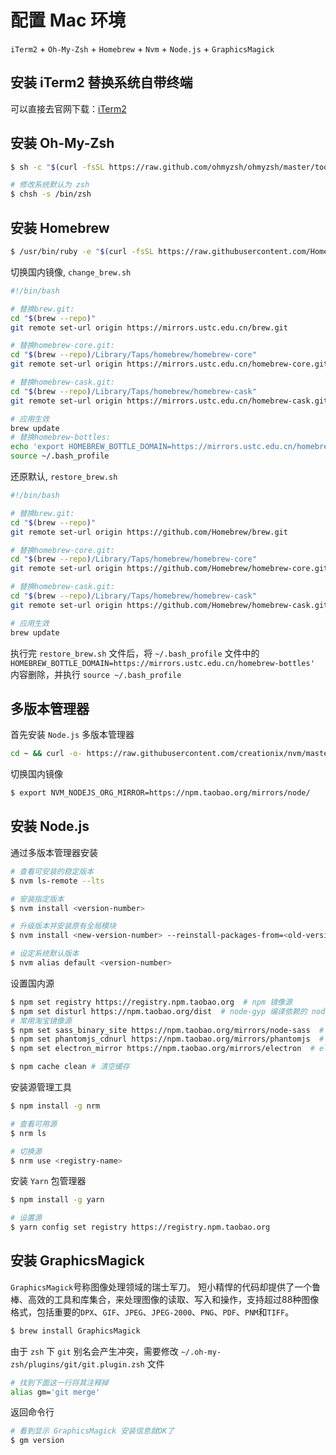 # 配置 Mac 环境

`iTerm2` + `Oh-My-Zsh` + `Homebrew` + `Nvm` + `Node.js` + `GraphicsMagick`

## 安装 iTerm2 替换系统自带终端

可以直接去官网下载：[iTerm2](https://www.iterm2.com/)

## 安装 Oh-My-Zsh

```bash
$ sh -c "$(curl -fsSL https://raw.github.com/ohmyzsh/ohmyzsh/master/tools/install.sh)"

# 修改系统默认为 zsh
$ chsh -s /bin/zsh
```

## 安装 Homebrew

```bash
$ /usr/bin/ruby -e "$(curl -fsSL https://raw.githubusercontent.com/Homebrew/install/master/install.sh)"
```

切换国内镜像, `change_brew.sh`

```bash
#!/bin/bash

# 替换brew.git:
cd "$(brew --repo)"
git remote set-url origin https://mirrors.ustc.edu.cn/brew.git

# 替换homebrew-core.git:
cd "$(brew --repo)/Library/Taps/homebrew/homebrew-core"
git remote set-url origin https://mirrors.ustc.edu.cn/homebrew-core.git

# 替换homebrew-cask.git:
cd "$(brew --repo)/Library/Taps/homebrew/homebrew-cask"
git remote set-url origin https://mirrors.ustc.edu.cn/homebrew-cask.git

# 应用生效
brew update
# 替换homebrew-bottles:
echo 'export HOMEBREW_BOTTLE_DOMAIN=https://mirrors.ustc.edu.cn/homebrew-bottles' >> ~/.bash_profile
source ~/.bash_profile
```

还原默认, `restore_brew.sh`

```bash
#!/bin/bash

# 替换brew.git:
cd "$(brew --repo)"
git remote set-url origin https://github.com/Homebrew/brew.git

# 替换homebrew-core.git:
cd "$(brew --repo)/Library/Taps/homebrew/homebrew-core"
git remote set-url origin https://github.com/Homebrew/homebrew-core.git

# 替换homebrew-cask.git:
cd "$(brew --repo)/Library/Taps/homebrew/homebrew-cask"
git remote set-url origin https://github.com/Homebrew/homebrew-cask.git

# 应用生效
brew update
```

执行完 `restore_brew.sh` 文件后，将 `~/.bash_profile` 文件中的 `HOMEBREW_BOTTLE_DOMAIN=https://mirrors.ustc.edu.cn/homebrew-bottles'` 内容删除，并执行 `source ~/.bash_profile`

## 多版本管理器

首先安装 `Node.js` 多版本管理器

```bash
cd ~ && curl -o- https://raw.githubusercontent.com/creationix/nvm/master/install.sh | bash
```

切换国内镜像

```bash
$ export NVM_NODEJS_ORG_MIRROR=https://npm.taobao.org/mirrors/node/
```

## 安装 Node.js

通过多版本管理器安装

```bash
# 查看可安装的稳定版本
$ nvm ls-remote --lts

# 安装指定版本
$ nvm install <version-number>

# 升级版本并安装原有全局模块
$ nvm install <new-version-number> --reinstall-packages-from=<old-version-number>

# 设定系统默认版本
$ nvm alias default <version-number>
```

设置国内源

```bash
$ npm set registry https://registry.npm.taobao.org  # npm 镜像源
$ npm set disturl https://npm.taobao.org/dist  # node-gyp 编译依赖的 node 源码镜像
# 常用淘宝镜像源
$ npm set sass_binary_site https://npm.taobao.org/mirrors/node-sass  # node-sass 二进制包镜像
$ npm set phantomjs_cdnurl https://npm.taobao.org/mirrors/phantomjs  # phantomjs 二进制包镜像
$ npm set electron_mirror https://npm.taobao.org/mirrors/electron  # electron 二进制包镜像

$ npm cache clean # 清空缓存
```

安装源管理工具

```bash
$ npm install -g nrm

# 查看可用源
$ nrm ls

# 切换源
$ nrm use <registry-name>
```

安装 `Yarn` 包管理器

```bash
$ npm install -g yarn

# 设置源
$ yarn config set registry https://registry.npm.taobao.org
```

## 安装 GraphicsMagick

`GraphicsMagick`号称图像处理领域的瑞士军刀。 短小精悍的代码却提供了一个鲁棒、高效的工具和库集合，来处理图像的读取、写入和操作，支持超过88种图像格式，包括重要的`DPX`、`GIF`、`JPEG`、`JPEG-2000`、`PNG`、`PDF`、`PNM`和`TIFF`。

```bash
$ brew install GraphicsMagick
```

由于 `zsh` 下 `git` 别名会产生冲突，需要修改 `~/.oh-my-zsh/plugins/git/git.plugin.zsh` 文件

```bash
# 找到下面这一行将其注释掉
alias gm='git merge'
```

返回命令行

```bash
# 看到显示 GraphicsMagick 安装信息就OK了
$ gm version
```